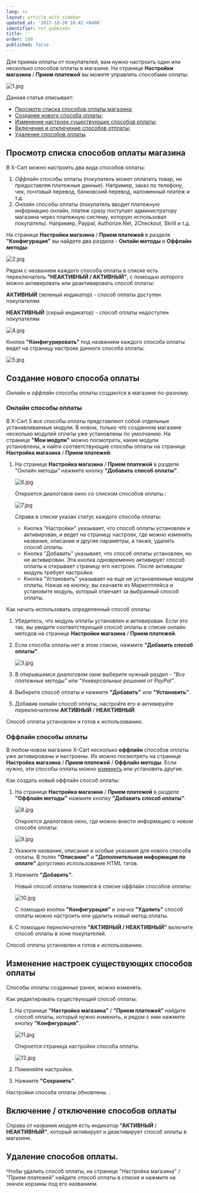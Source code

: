 ```yaml
---
lang: ru
layout: article_with_sidebar
updated_at: '2017-10-20 16:42 +0400'
identifier: ref_guGkzxGn
title: ''
order: 100
published: false
---
```

Для приема оплаты от покупателей, вам нужно настроить один или несколько способов оплаты в магазине. На странице **Настройки магазина** / **Прием платежей** вы можете управлять способами оплаты:

![1.jpg]({{site.baseurl}}/attachments/ref_guGkzxGn/1.jpg)

Данная статья описывает:

*   [Просмотр списка способов оплаты магазина](#viewingyour-stores-payment-methods-list);
*   [Создание нового способа оплаты](#adding-payment-methods);
*   [Изменение настроек существующих способов оплаты](#editing-existing-payment-methods);
*   [Включение и отключение способов отплаты](#enabling--disabling-payment-methods);
*   [Удаление способов оплаты](#deleting-payment-methods).

## Просмотр списка способов оплаты магазина

В X-Cart можно настроить два вида способов оплаты:

1.  _Оффлайн_ способы оплаты (покупатель может оплатить товар, не предоставляя платежные данные). Например, заказ по телефону, чек, почтовый перевод, банковский перевод, наложенный платеж и т.д.  
2.  _Онлайн_ способы оплаты (покупатель вводит платежную информацию онлайн, платеж сразу поступает администратору магазина через платежную систему, которую использовал покупатель). Например, Paypal, Authorize.Net, 2Checkout, Skrill и т.д.

На странице **Настройки магазина** / **Прием платежей** в разделе **"Конфигурация"** вы найдете два раздела - **Онлайн методы** и **Оффлайн методы**:

![2.jpg]({{site.baseurl}}/attachments/ref_guGkzxGn/2.jpg)

Рядом с названием каждого способа оплаты в списке есть переключатель **"НЕАКТИВНЫЙ / АКТИВНЫЙ"**, с помощью которого можно активировать или деактивировать способ оплаты: 

**АКТИВНЫЙ** (зеленый индикатор) - способ оплаты доступен покупателям

**НЕАКТИВНЫЙ** (серый индикатор) - способ оплаты недоступен покупателям

![4.jpg]({{site.baseurl}}/attachments/ref_guGkzxGn/4.jpg)

Кнопка **"Конфигурировать"** под названием каждого способа оплаты ведет на страницу настроек данного способа оплаты:

![5.jpg]({{site.baseurl}}/attachments/ref_guGkzxGn/5.jpg)

## Создание нового способа оплаты

_Онлайн_ и _оффлайн_ способы оплаты создаются в магазине по-разному. 

### Онлайн способы оплаты

В X-Cart 5 все способы оплаты представляют собой отдельные устанавливаемые модули. В новом, только что созданном магазине несколько модулей оплаты уже установлены по умолчанию. На странице **"Мои модули"** можно посмотреть, какие модули установлены, и найти соответствующие способы оплаты на странице **Настройка магазина** / **Прием платежей**:

1.  На странице **Настройка магазина** / **Прием платежей** в разделе "Онлайн методы" нажмите кнопку **"Добавить способ оплаты"**. 

    ![6.jpg]({{site.baseurl}}/attachments/ref_guGkzxGn/6.jpg)

    Откроется диалоговое окно со списком способов оплаты.:

    ![7.jpg]({{site.baseurl}}/attachments/ref_guGkzxGn/7.jpg)

    Справа в списке указан статус каждого способа оплаты:

    *   Кнопка "Настройки" указывает, что способ оплаты установлен и активирован, и ведет на страницу настроек, где можно изменить название, описание и другие параметры, а также, удалить способ оплаты. 
    *   Кнопка "Добавить" указывает, что способ оплаты установлен, но не активирован. Эта кнопка одновременно активирует способ оплаты и открывает страницу его настроек. После активации модуль требует настройки.
    *   Кнопка "Установить" указывает на еще не установленные модули оплаты. Нажав на кнопку, вы скачаете из Маркетплейса и установите модуль, который отвечает за выбранный способ оплаты. 

Как начать использовать определенный способ оплаты:

1.  Убедитесь, что модуль оплаты установлен и активирован. Если это так, вы увидите соответствующий способ оплаты в списке онлайн методов на странице **Настройки магазина** / **Прием платежей**.
2.  Если способа оплаты нет в этом списке, нажмите **"Добавить способ оплаты"**. 
    
    ![3.jpg]({{site.baseurl}}/attachments/ref_guGkzxGn/3.jpg)


3.  В открывшемся диалоговом окне выберите нужный раздел - _"Все платежные методы"_ или _"Универсальные решения от PayPal"_.
4.  Выберите способ оплаты и нажмите **"Добавить"** или **"Установить"**.
5.  Добавив онлайн способ оплаты, настройте его и активируйте переключателем **АКТИВНЫЙ** / **НЕАКТИВНЫЙ**.

Способ оплаты установлен и готов к использованию. 

### Оффлайн способы оплаты

В любом новом магазине X-Cart несколько **оффлайн** способов оплаты уже активированы и настроены. Их можно посмотреть на странице **Настройка магазина** / **Прием платежей** / **Оффлайн методы**. Если нужно, эти способы оплаты можно [изменить](#editing-existing-payment-methods) или установить другие.

Как создать новый оффлайн способ оплаты:

1.  На странице **Настройка магазина** / **Прием платежей**  в разделе **"Оффлайн методы"** нажмите кнопку **"Добавить способ оплаты"**:

    ![8.jpg]({{site.baseurl}}/attachments/ref_guGkzxGn/8.jpg)

    Откроется диалоговое окно, где можно внести  информацию о новом способе оплаты:

    ![9.jpg]({{site.baseurl}}/attachments/ref_guGkzxGn/9.jpg)

2.  Укажите название, описание и особые указания для нового способа оплаты. В полях **"Описание"** и **"Дополнительная информация по оплате"** допустимо использование HTML тэгов. 

3.  Нажмите **"Добавить"**.

    Новый способ оплаты появился в списке оффлайн способов оплаты:

    ![10.jpg]({{site.baseurl}}/attachments/ref_guGkzxGn/10.jpg)

    С помощью кнопки **"Конфигурация"** и значка **"Удалить"** способ оплаты можно настроить или удалить новый метод оплаты. 

4.  С помощью переключателя **"АКТИВНЫЙ / НЕАКТИВНЫЙ"**  включите способ оплаты в зоне покупателей.

Способ оплаты установлен и готов к использованию. 

## Изменение настроек существующих способов оплаты

Способы оплаты созданные ранее, можно изменять. 

Как редактировать существующий способ оплаты:

1.  На странице **"Настройка магазина"** / **"Прием платежей"** найдите способ оплаты, который нужно изменить, и рядом с ним нажмите кнопку **"Конфигурация"**. 

    ![11.jpg]({{site.baseurl}}/attachments/ref_guGkzxGn/11.jpg)

    Откроется страница настройки способа оплаты. 

    ![12.jpg]({{site.baseurl}}/attachments/ref_guGkzxGn/12.jpg)

2.  Поменяйте настройки.

3.  Нажмите **"Сохранить"**.

Настройки способа оплаты обновлены. .

## Включение / отключение способов оплаты

Справа от названия модуля есть индикатор  **"АКТИВНЫЙ** / **НЕАКТИВНЫЙ"**, который активирует и деактивирует способ оплаты в магазине. 

## Удаление способов оплаты.

Чтобы удалить способ оплаты, на странице "Настройка магазина" / "Прием платежей" найдите способ оплаты в списке и нажмите на значок корзины под его названием.







